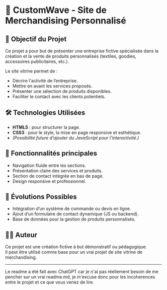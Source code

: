 # 🧢 CustomWave - Site de Merchandising Personnalisé

## 🎯 Objectif du Projet

Ce projet a pour but de présenter une entreprise fictive spécialisée dans la création et la vente de produits personnalisés (textiles, goodies, accessoires publicitaires, etc.).

Le site vitrine permet de :
- Décrire l'activité de l’entreprise.
- Mettre en avant les services proposés.
- Présenter une sélection de produits disponibles.
- Faciliter le contact avec les clients potentiels.

## 🛠️ Technologies Utilisées

- **HTML5** : pour structurer la page.
- **CSS3** : pour le style, la mise en page responsive et esthétique.
- *(Possibilité future d’ajouter du JavaScript pour l’interactivité.)*

## 📌 Fonctionnalités principales

- Navigation fluide entre les sections.
- Présentation claire des services et produits.
- Section de contact intégrée en bas de page.
- Design responsive et professionnel.

## 🚀 Évolutions Possibles

- Intégration d’un système de commande ou devis en ligne.
- Ajout d’un formulaire de contact dynamique (JS ou backend).
- Base de données pour la gestion de produits personnalisés.

## 👨‍💻 Auteur

Ce projet est une création fictive à but démonstratif ou pédagogique.  
Il peut être utilisé comme base pour un vrai projet de site vitrine de merchandising.

---

Le readme a été fait avec ChatGPT car je n'ai pas réellement besoin de me pencher sur un vrai readme.md, je m'excuse donc pour les incoherences entre le projet et ce que vous venez de lire.
